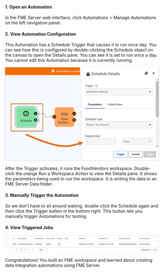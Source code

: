 <head><base target="_blank"> </head>

#### 1. Open an Automation

In the FME Server web interface, click Automations > Manage Automations on the left navigation panel.

#### 2. View Automation Configuration

This Automation has a Schedule Trigger that causes it to run once day. You can see how this is configured by double-clicking the Schedule object on the canvas to open the Details pane. You can see it is set to run once a day. You cannot edit this Automation because it is currently running.

![Schedule Trigger](./images/schedule.png)

After the Trigger activates, it runs the FoodVendors workspace. Double-click the orange Run a Workspace Action to view the Details pane. It shows the parameters being used to run the workspace. It is writing the data to an FME Server Data folder.

#### 3. Manually Trigger the Automation

So we don't have to sit around waiting, double-click the Schedule again and then click the Trigger button in the bottom right. This button lets you manually trigger Automations for testing.

#### 4. View Triggered Jobs

![Log](./images/log.png)

Congratulations! You built an FME workspace and learned about creating data integration automations using FME Server.
